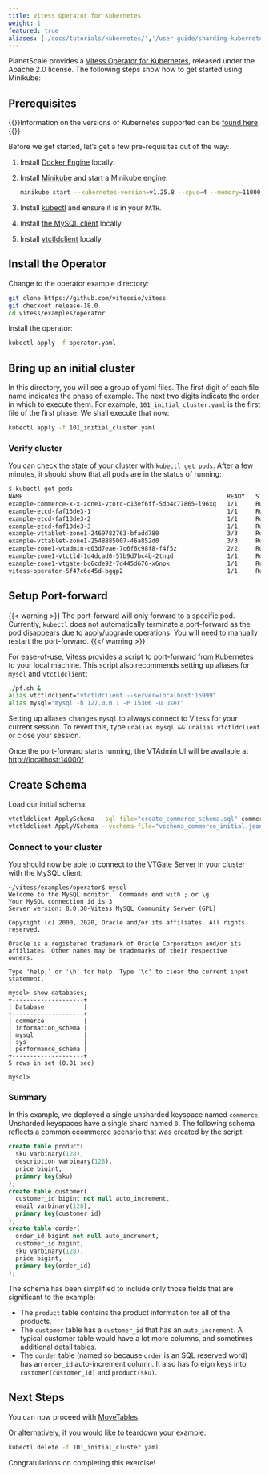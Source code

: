 ```yaml
---
title: Vitess Operator for Kubernetes
weight: 1
featured: true
aliases: ['/docs/tutorials/kubernetes/','/user-guide/sharding-kubernetes.html', '/docs/get-started/scaleway/','/docs/get-started/kubernetes/']
---
```


PlanetScale provides a [Vitess Operator for Kubernetes](https://github.com/planetscale/vitess-operator), released under the Apache 2.0 license. The following steps show how to get started using Minikube:

## Prerequisites

{{<info>}}Information on the versions of Kubernetes supported can be [found here](https://github.com/planetscale/vitess-operator#compatibility).{{</info>}}

Before we get started, let’s get a few pre-requisites out of the way:

1. Install [Docker Engine](https://docs.docker.com/engine/install/) locally.

1. Install [Minikube](https://kubernetes.io/docs/tasks/tools/install-minikube/) and start a Minikube engine:
    ```bash
    minikube start --kubernetes-version=v1.25.8 --cpus=4 --memory=11000 --disk-size=32g
    ```

1. Install [kubectl](https://kubernetes.io/docs/tasks/tools/install-kubectl/) and ensure it is in your `PATH`.

1. Install [the MySQL client](https://dev.mysql.com/doc/mysql-getting-started/en/) locally.

1. Install [vtctldclient](https://vitess.io/docs/get-started/local/#install-vitess) locally.

## Install the Operator

Change to the operator example directory:

```bash
git clone https://github.com/vitessio/vitess
git checkout release-18.0
cd vitess/examples/operator
```

Install the operator:

```bash
kubectl apply -f operator.yaml
```

## Bring up an initial cluster

In this directory, you will see a group of yaml files. The first digit of each file name indicates the phase of example. The next two digits indicate the order in which to execute them. For example, `101_initial_cluster.yaml` is the first file of the first phase. We shall execute that now:

```bash
kubectl apply -f 101_initial_cluster.yaml
```

### Verify cluster

You can check the state of your cluster with `kubectl get pods`. After a few minutes, it should show that all pods are in the status of running:

```bash
$ kubectl get pods
NAME                                                         READY   STATUS    RESTARTS        AGE
example-commerce-x-x-zone1-vtorc-c13ef6ff-5db4c77865-l96xq   1/1     Running   2 (2m49s ago)   5m16s
example-etcd-faf13de3-1                                      1/1     Running   0               5m17s
example-etcd-faf13de3-2                                      1/1     Running   0               5m17s
example-etcd-faf13de3-3                                      1/1     Running   0               5m17s
example-vttablet-zone1-2469782763-bfadd780                   3/3     Running   1 (2m43s ago)   5m16s
example-vttablet-zone1-2548885007-46a852d0                   3/3     Running   1 (2m47s ago)   5m16s
example-zone1-vtadmin-c03d7eae-7c6f6c98f8-f4f5z              2/2     Running   0               5m17s
example-zone1-vtctld-1d4dcad0-57b9d7bc4b-2tnqd               1/1     Running   2 (2m53s ago)   5m17s
example-zone1-vtgate-bc6cde92-7d445d676-x6npk                1/1     Running   2 (3m ago)      5m17s
vitess-operator-5f47c6c45d-bgqp2                             1/1     Running   0               6m52s
```

## Setup Port-forward

{{< warning >}}
The port-forward will only forward to a specific pod. Currently, `kubectl` does not automatically terminate a port-forward as the pod disappears due to apply/upgrade operations. You will need to manually restart the port-forward.
{{</ warning >}}

For ease-of-use, Vitess provides a script to port-forward from Kubernetes to your local machine. This script also recommends setting up aliases for `mysql` and `vtctldclient`:

```bash
./pf.sh &
alias vtctldclient="vtctldclient --server=localhost:15999"
alias mysql="mysql -h 127.0.0.1 -P 15306 -u user"
```

Setting up aliases changes `mysql` to always connect to Vitess for your current session. To revert this, type `unalias mysql && unalias vtctldclient` or close your session.

Once the port-forward starts running, the VTAdmin UI will be available at [http://localhost:14000/](http://localhost:14000/)

## Create Schema

Load our initial schema:

```bash
vtctldclient ApplySchema --sql-file="create_commerce_schema.sql" commerce
vtctldclient ApplyVSchema --vschema-file="vschema_commerce_initial.json" commerce
```

### Connect to your cluster

You should now be able to connect to the VTGate Server in your cluster with the MySQL client:

```text
~/vitess/examples/operator$ mysql
Welcome to the MySQL monitor.  Commands end with ; or \g.
Your MySQL connection id is 3
Server version: 8.0.30-Vitess MySQL Community Server (GPL)

Copyright (c) 2000, 2020, Oracle and/or its affiliates. All rights reserved.

Oracle is a registered trademark of Oracle Corporation and/or its
affiliates. Other names may be trademarks of their respective
owners.

Type 'help;' or '\h' for help. Type '\c' to clear the current input statement.

mysql> show databases;
+--------------------+
| Database           |
+--------------------+
| commerce           |
| information_schema |
| mysql              |
| sys                |
| performance_schema |
+--------------------+
5 rows in set (0.01 sec)

mysql>
```

### Summary

In this example, we deployed a single unsharded keyspace named `commerce`. Unsharded keyspaces have a single shard named `0`. The following schema reflects a common ecommerce scenario that was created by the script:

``` sql
create table product(
  sku varbinary(128),
  description varbinary(128),
  price bigint,
  primary key(sku)
);
create table customer(
  customer_id bigint not null auto_increment,
  email varbinary(128),
  primary key(customer_id)
);
create table corder(
  order_id bigint not null auto_increment,
  customer_id bigint,
  sku varbinary(128),
  price bigint,
  primary key(order_id)
);
```

The schema has been simplified to include only those fields that are significant to the example:

* The `product` table contains the product information for all of the products.
* The `customer` table has a `customer_id` that has an `auto_increment`. A typical customer table would have a lot more columns, and sometimes additional detail tables.
* The `corder` table (named so because `order` is an SQL reserved word) has an `order_id` auto-increment column. It also has foreign keys into `customer(customer_id)` and `product(sku)`.

## Next Steps

You can now proceed with [MoveTables](../../user-guides/migration/move-tables).

Or alternatively, if you would like to teardown your example:

```sh
kubectl delete -f 101_initial_cluster.yaml
```
Congratulations on completing this exercise!
